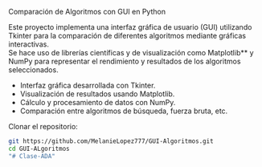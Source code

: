 Comparación de Algoritmos con GUI en Python

Este proyecto implementa una interfaz gráfica de usuario (GUI) utilizando Tkinter para la comparación de diferentes algoritmos mediante gráficas interactivas.  
Se hace uso de librerías científicas y de visualización como Matplotlib** y NumPy para representar el rendimiento y resultados de los algoritmos seleccionados.


- Interfaz gráfica desarrollada con Tkinter.  
- Visualización de resultados usando Matplotlib.  
- Cálculo y procesamiento de datos con NumPy.  
- Comparación entre algoritmos de búsqueda, fuerza bruta, etc. 


Clonar el repositorio:
   ```bash
   git https://github.com/MelanieLopez777/GUI-Algoritmos.git
   cd GUI-ALgoritmos
"# Clase-ADA" 
